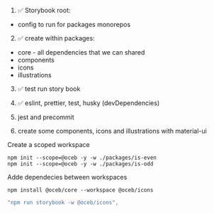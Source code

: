 1. ✅ Storybook root:

- config to run for packages monorepos

2. ✅ create within packages:

- core - all dependencies that we can shared
- components
- icons
- illustrations

3. ✅ test run story book

4. ✅ eslint, prettier, test, husky (devDependencies)

5. jest and precommit

6. create some components, icons and illustrations with material-ui

Create a scoped workspace

```shell
npm init --scope=@oceb -y -w ./packages/is-even
npm init --scope=@oceb -y -w ./packages/is-odd
```

Adde dependecies between workspaces

```shell
npm install @oceb/core --workspace @oceb/icons
```

```js
"npm run storybook -w @oceb/icons",
```
